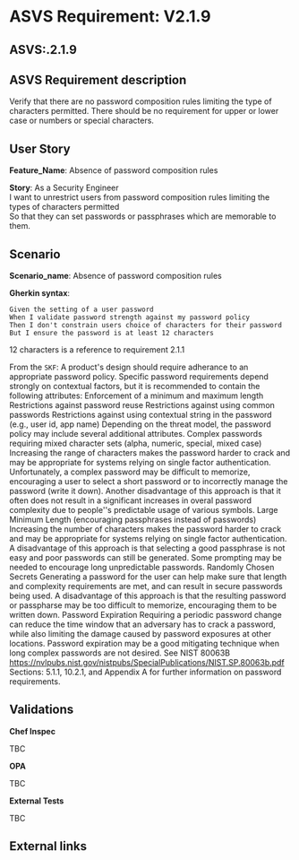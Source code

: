 # ASVS Requirement: V2.1.9

## ASVS:.2.1.9

## ASVS Requirement description

Verify that there are no password composition rules limiting the type of characters permitted. There should be no requirement for upper or lower case or numbers or special characters.

## User Story

**Feature_Name**: Absence of password composition rules

**Story**:
As a Security Engineer\
I want to unrestrict users from password composition rules limiting the types of characters permitted\
So that they can set passwords or passphrases which are memorable to them.

## Scenario

**Scenario_name**: Absence of password composition rules

**Gherkin syntax**:

```gherkin
Given the setting of a user password
When I validate password strength against my password policy
Then I don't constrain users choice of characters for their password
But I ensure the password is at least 12 characters
```

12 characters is a reference to requirement 2.1.1

From the `SKF`:
A product's design should require adherance to an appropriate password policy. Specific password requirements depend strongly on contextual factors, but it is recommended to contain the following attributes: Enforcement of a minimum and maximum length Restrictions against password reuse Restrictions against using common passwords Restrictions against using contextual string in the password (e.g., user id, app name) Depending on the threat model, the password policy may include several additional attributes. Complex passwords requiring mixed character sets (alpha, numeric, special, mixed case) Increasing the range of characters makes the password harder to crack and may be appropriate for systems relying on single factor authentication. Unfortunately, a complex password may be difficult to memorize, encouraging a user to select a short password or to incorrectly manage the password (write it down). Another disadvantage of this approach is that it often does not result in a significant increases in overal password complexity due to people''s predictable usage of various symbols. Large Minimum Length (encouraging passphrases instead of passwords) Increasing the number of characters makes the password harder to crack and may be appropriate for systems relying on single factor authentication. A disadvantage of this approach is that selecting a good passphrase is not easy and poor passwords can still be generated. Some prompting may be needed to encourage long unpredictable passwords. Randomly Chosen Secrets Generating a password for the user can help make sure that length and complexity requirements are met, and can result in secure passwords being used. A disadvantage of this approach is that the resulting password or passpharse may be too difficult to memorize, encouraging them to be written down. Password Expiration Requiring a periodic password change can reduce the time window that an adversary has to crack a password, while also limiting the damage caused by password exposures at other locations. Password expiration may be a good mitigating technique when long complex passwords are not desired. See NIST 80063B <https://nvlpubs.nist.gov/nistpubs/SpecialPublications/NIST.SP.80063b.pdf> Sections: 5.1.1, 10.2.1, and Appendix A for further information on password requirements.

## Validations

**Chef Inspec**

TBC

**OPA**

TBC

**External Tests**

TBC

## External links
